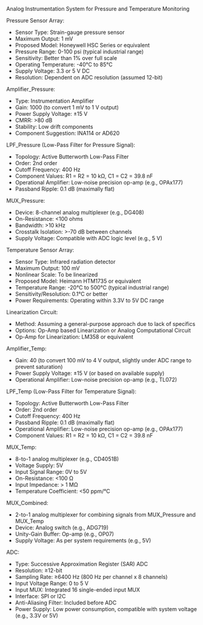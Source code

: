 Analog Instrumentation System for Pressure and Temperature Monitoring

Pressure Sensor Array:
- Sensor Type: Strain-gauge pressure sensor
- Maximum Output: 1 mV
- Proposed Model: Honeywell HSC Series or equivalent
- Pressure Range: 0-100 psi (typical industrial range)
- Sensitivity: Better than 1% over full scale
- Operating Temperature: -40°C to 85°C
- Supply Voltage: 3.3 or 5 V DC
- Resolution: Dependent on ADC resolution (assumed 12-bit)

Amplifier_Pressure:
- Type: Instrumentation Amplifier
- Gain: 1000 (to convert 1 mV to 1 V output)
- Power Supply Voltage: ±15 V
- CMRR: >80 dB
- Stability: Low drift components
- Component Suggestion: INA114 or AD620

LPF_Pressure (Low-Pass Filter for Pressure Signal):
- Topology: Active Butterworth Low-Pass Filter
- Order: 2nd order
- Cutoff Frequency: 400 Hz
- Component Values: R1 = R2 = 10 kΩ, C1 = C2 = 39.8 nF
- Operational Amplifier: Low-noise precision op-amp (e.g., OPAx177)
- Passband Ripple: 0.1 dB (maximally flat)

MUX_Pressure:
- Device: 8-channel analog multiplexer (e.g., DG408)
- On-Resistance: <100 ohms
- Bandwidth: >10 kHz
- Crosstalk Isolation: >-70 dB between channels
- Supply Voltage: Compatible with ADC logic level (e.g., 5 V)

Temperature Sensor Array:
- Sensor Type: Infrared radiation detector
- Maximum Output: 100 mV
- Nonlinear Scale: To be linearized
- Proposed Model: Heimann HTM1735 or equivalent
- Temperature Range: -20°C to 500°C (typical industrial range)
- Sensitivity/Resolution: 0.1°C or better
- Power Requirements: Operating within 3.3V to 5V DC range

Linearization Circuit:
- Method: Assuming a general-purpose approach due to lack of specifics
- Options: Op-Amp based Linearization or Analog Computational Circuit
- Op-Amp for Linearization: LM358 or equivalent

Amplifier_Temp:
- Gain: 40 (to convert 100 mV to 4 V output, slightly under ADC range to prevent saturation)
- Power Supply Voltage: ±15 V (or based on available supply)
- Operational Amplifier: Low-noise precision op-amp (e.g., TL072)

LPF_Temp (Low-Pass Filter for Temperature Signal):
- Topology: Active Butterworth Low-Pass Filter
- Order: 2nd order
- Cutoff Frequency: 400 Hz
- Passband Ripple: 0.1 dB (maximally flat)
- Operational Amplifier: Low-noise precision op-amp (e.g., OPAx177)
- Component Values: R1 = R2 = 10 kΩ, C1 = C2 = 39.8 nF

MUX_Temp:
- 8-to-1 analog multiplexer (e.g., CD4051B)
- Voltage Supply: 5V
- Input Signal Range: 0V to 5V
- On-Resistance: <100 Ω
- Input Impedance: > 1 MΩ
- Temperature Coefficient: <50 ppm/°C

MUX_Combined:
- 2-to-1 analog multiplexer for combining signals from MUX_Pressure and MUX_Temp
- Device: Analog switch (e.g., ADG719)
- Unity-Gain Buffer: Op-amp (e.g., OP07)
- Supply Voltage: As per system requirements (e.g., 5V)

ADC:
- Type: Successive Approximation Register (SAR) ADC
- Resolution: ≥12-bit
- Sampling Rate: ≥6400 Hz (800 Hz per channel x 8 channels)
- Input Voltage Range: 0 to 5 V
- Input MUX: Integrated 16 single-ended input MUX
- Interface: SPI or I2C
- Anti-Aliasing Filter: Included before ADC
- Power Supply: Low power consumption, compatible with system voltage (e.g., 3.3V or 5V)